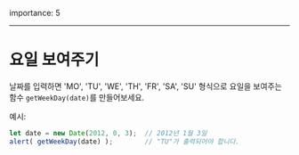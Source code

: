 importance: 5

---

# 요일 보여주기

날짜를 입력하면 'MO', 'TU', 'WE', 'TH', 'FR', 'SA', 'SU' 형식으로 요일을 보여주는 함수 `getWeekDay(date)`를 만들어보세요.

예시:

```js no-beautify
let date = new Date(2012, 0, 3);  // 2012년 1월 3일
alert( getWeekDay(date) );        // "TU"가 출력되어야 합니다.
```
